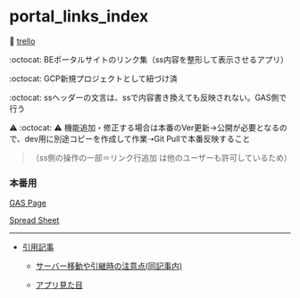 # portal_links_index

:checkered_flag: [trello](https://trello.com/c/kVCOmn16/10-%E5%95%8F%E3%81%84%E5%90%88%E3%82%8F%E3%81%9B%E3%81%AE%E5%89%8A%E6%B8%9B%E3%81%AB%E3%81%A4%E3%81%84%E3%81%A6%E8%80%83%E3%81%88%E3%82%8B)

:octocat: BEポータルサイトのリンク集（ss内容を整形して表示させるアプリ）

:octocat: GCP新規プロジェクトとして紐づけ済

:octocat: ssヘッダーの文言は、ssで内容書き換えても反映されない。GAS側で行う

:warning: :octocat: :warning: 機能追加・修正する場合は本番のVer更新→公開が必要となるので、dev用に別途コピーを作成して作業➝Git Pullで本番反映すること
>（ss側の操作の一部＝リンク行追加   は他のユーザーも許可しているため）


### 本番用
[GAS Page](https://script.google.com/d/1yV3Yu8V6DQXQNvpSDpqBhunPwaARM5hjlcd9br5Awg_FDhDS8XdjMKlY/edit?mid=ACjPJvF8ge4_hAUhLteCkubVS9RTVllu75MdQhqYtB9fR7fNenmNe0xThDaFSStxFIFLFYEd8rIHEh1kS0vKuI9uwdJpTrs6WhUyNBK7leem_ANeCi_F3zDbpW9feKwX02UbeqJeJmovUpY&uiv=2)

[Spread Sheet](https://docs.google.com/spreadsheets/d/1DhtszhxlhgJtfdl3ER3A_9ZVqLUTDHg8wyycpZOSVjM/edit#gid=0)

-----------------------------------------------

* [引用記事](https://officeforest.org/wp/%E4%BD%9C%E6%88%90%E3%82%A2%E3%83%97%E3%83%AA/%E3%83%AA%E3%83%B3%E3%82%AF%E9%9B%86%E4%BD%9C%E6%88%90%E3%82%B9%E3%82%AF%E3%83%AA%E3%83%97%E3%83%88/)

  + [サーバー移動や引継時の注意点(同記事内)](https://officeforest.org/wp/%E4%BD%9C%E6%88%90%E3%82%A2%E3%83%97%E3%83%AA/%E3%83%AA%E3%83%B3%E3%82%AF%E9%9B%86%E4%BD%9C%E6%88%90%E3%82%B9%E3%82%AF%E3%83%AA%E3%83%97%E3%83%88/)

  + [アプリ見た目](https://sites.google.com/view/mushroom-world/%E5%9F%8B%E3%82%81%E8%BE%BC%E3%81%BF%E3%81%82%E3%82%8C%E3%81%93%E3%82%8C/gas%E3%82%A2%E3%83%97%E3%83%AA?authuser=0)
